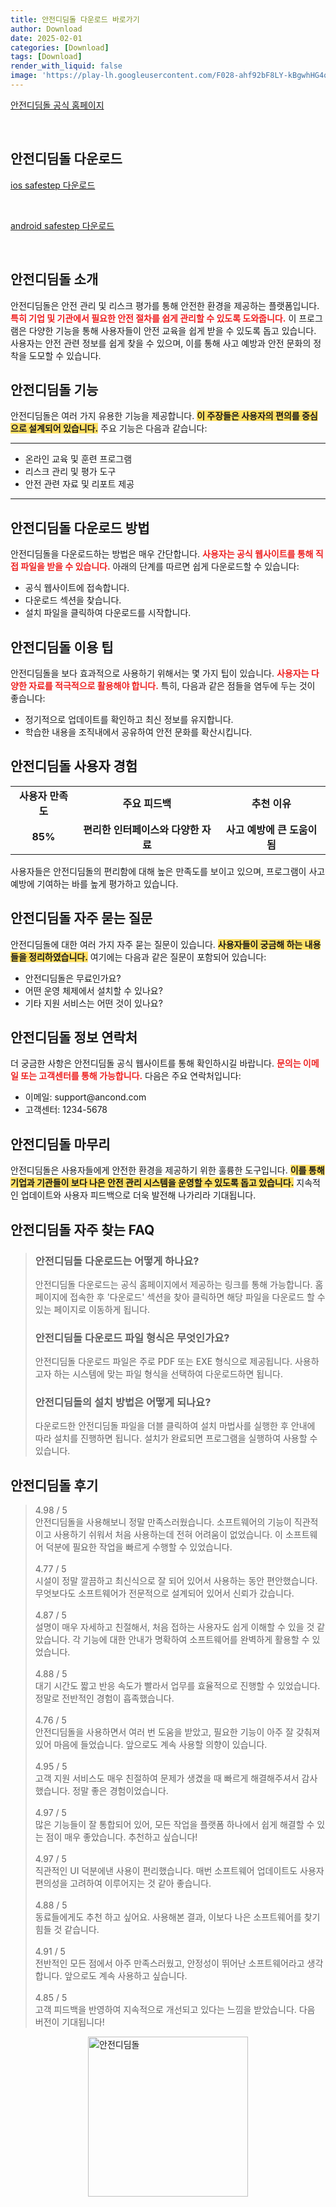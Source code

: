 ```yaml
---
title: 안전디딤돌 다운로드 바로가기
author: Download
date: 2025-02-01
categories: [Download]
tags: [Download]
render_with_liquid: false
image: 'https://play-lh.googleusercontent.com/F028-ahf92bF8LY-kBgwhHG4qTnkIcvZAA9rE4D-Fthv_8E_vZR70J6Sr6IdksXh8Hb6=s256-rw'
---
```

<p><a class='click-button' title='안전디딤돌' href='https://www.mois.go.kr/frt/sub/a06/b11/safetyStep/screen.do' rel='nofollow'>안전디딤돌 공식 홈페이지</a></p><br>
<h2 id='안전디딤돌_다운로드'>안전디딤돌 다운로드</h2>
<p><a class="click-button ios" title="safestep 다운로드" href="https://apps.apple.com/kr/app/%EC%95%88%EC%A0%84%EB%94%94%EB%94%A4%EB%8F%8C/id475638064" rel="nofollow">ios safestep 다운로드</a></p><br>
<p><a class="click-button android" title="safestep 다운로드" href="https://play.google.comhttps://play.google.com/store/apps/details?id=kr.go.nema.disasteralert_new" rel="nofollow">android safestep 다운로드</a></p><br>


<h2 id='안전디딤돌_소개'>안전디딤돌 소개</h2>

<p>안전디딤돌은 안전 관리 및 리스크 평가를 통해 안전한 환경을 제공하는 플랫폼입니다. <b><span style="color: #ee2323;">특히 기업 및 기관에서 필요한 안전 절차를 쉽게 관리할 수 있도록 도와줍니다.</span></b> 이 프로그램은 다양한 기능을 통해 사용자들이 안전 교육을 쉽게 받을 수 있도록 돕고 있습니다. 사용자는 안전 관련 정보를 쉽게 찾을 수 있으며, 이를 통해 사고 예방과 안전 문화의 정착을 도모할 수 있습니다.</p>

<h2 id='안전디딤돌_기능'>안전디딤돌 기능</h2>

<p>안전디딤돌은 여러 가지 유용한 기능을 제공합니다. <b><span style="background-color: #ffe066;">이 주장들은 사용자의 편의를 중심으로 설계되어 있습니다.</span></b> 주요 기능은 다음과 같습니다:</p>

<hr />

<ul>
    <li>온라인 교육 및 훈련 프로그램</li>
    <li>리스크 관리 및 평가 도구</li>
    <li>안전 관련 자료 및 리포트 제공</li>
</ul>

<hr />

<h2 id='안전디딤돌_다운로드_방법'>안전디딤돌 다운로드 방법</h2>

<p>안전디딤돌을 다운로드하는 방법은 매우 간단합니다. <b><span style="color: #ee2323;">사용자는 공식 웹사이트를 통해 직접 파일을 받을 수 있습니다.</span></b> 아래의 단계를 따르면 쉽게 다운로드할 수 있습니다:</p>

<ul>
    <li>공식 웹사이트에 접속합니다.</li>
    <li>다운로드 섹션을 찾습니다.</li>
    <li>설치 파일을 클릭하여 다운로드를 시작합니다.</li>
</ul>

<h2 id='안전디딤돌_이용_팁'>안전디딤돌 이용 팁</h2>

<p>안전디딤돌을 보다 효과적으로 사용하기 위해서는 몇 가지 팁이 있습니다. <b><span style="color: #ee2323;">사용자는 다양한 자료를 적극적으로 활용해야 합니다.</span></b> 특히, 다음과 같은 점들을 염두에 두는 것이 좋습니다:</p>

<ul>
    <li>정기적으로 업데이트를 확인하고 최신 정보를 유지합니다.</li>
    <li>학습한 내용을 조직내에서 공유하여 안전 문화를 확산시킵니다.</li>
</ul>

<h2 id='안전디딤돌_사용자_경험'>안전디딤돌 사용자 경험</h2>

<table>
    <tr>
        <td style="text-align: center; height: 17px;"><b>사용자 만족도</b></td>
        <td style="text-align: center; height: 17px;"><b>주요 피드백</b></td>
        <td style="text-align: center; height: 17px;"><b>추천 이유</b></td>
    </tr>
    <tr>
        <td style="text-align: center; height: 17px;"><b>85%</b></td>
        <td style="text-align: center; height: 17px;"><b>편리한 인터페이스와 다양한 자료</b></td>
        <td style="text-align: center; height: 17px;"><b>사고 예방에 큰 도움이 됨</b></td>
    </tr>
</table>

<p>사용자들은 안전디딤돌의 편리함에 대해 높은 만족도를 보이고 있으며, 프로그램이 사고 예방에 기여하는 바를 높게 평가하고 있습니다.</p>

<h2 id='안전디딤돌_자주_묻는_질문'>안전디딤돌 자주 묻는 질문</h2>

<p>안전디딤돌에 대한 여러 가지 자주 묻는 질문이 있습니다. <b><span style="background-color: #ffe066;">사용자들이 궁금해 하는 내용들을 정리하였습니다.</span></b> 여기에는 다음과 같은 질문이 포함되어 있습니다:</p>

<ul>
    <li>안전디딤돌은 무료인가요?</li>
    <li>어떤 운영 체제에서 설치할 수 있나요?</li>
    <li>기타 지원 서비스는 어떤 것이 있나요?</li>
</ul>

<h2 id='안전디딤돌_정보_연락처'>안전디딤돌 정보 연락처</h2>

<p>더 궁금한 사항은 안전디딤돌 공식 웹사이트를 통해 확인하시길 바랍니다. <b><span style="color: #ee2323;">문의는 이메일 또는 고객센터를 통해 가능합니다.</span></b> 다음은 주요 연락처입니다:</p>

<ul>
    <li>이메일: support@ancond.com</li>
    <li>고객센터: 1234-5678</li>
</ul>

<h2 id='안전디딤돌_마무리'>안전디딤돌 마무리</h2>

<p>안전디딤돌은 사용자들에게 안전한 환경을 제공하기 위한 훌륭한 도구입니다. <b><span style="background-color: #ffe066;">이를 통해 기업과 기관들이 보다 나은 안전 관리 시스템을 운영할 수 있도록 돕고 있습니다.</span></b> 지속적인 업데이트와 사용자 피드백으로 더욱 발전해 나가리라 기대됩니다.</p>


<h2 id='안전디딤돌_자주_찾는_FAQ'>안전디딤돌 자주 찾는 FAQ</h2>
<div itemscope="" itemtype="https://schema.org/FAQPage"> 
<blockquote> 
<div itemscope="" itemprop="mainEntity" itemtype="https://schema.org/Question"> 
<h3 itemprop="name">안전디딤돌 다운로드는 어떻게 하나요?</h3> 
<div itemscope="" itemprop="acceptedAnswer" itemtype="https://schema.org/Answer"> 
<span itemprop="text"> 
<p>안전디딤돌 다운로드는 공식 홈페이지에서 제공하는 링크를 통해 가능합니다. 홈페이지에 접속한 후 '다운로드' 섹션을 찾아 클릭하면 해당 파일을 다운로드 할 수 있는 페이지로 이동하게 됩니다.</p> 
</span> 
</div> 
</div> 
<div itemscope="" itemprop="mainEntity" itemtype="https://schema.org/Question"> 
<h3 itemprop="name">안전디딤돌 다운로드 파일 형식은 무엇인가요?</h3> 
<div itemscope="" itemprop="acceptedAnswer" itemtype="https://schema.org/Answer"> 
<span itemprop="text"> 
<p>안전디딤돌 다운로드 파일은 주로 PDF 또는 EXE 형식으로 제공됩니다. 사용하고자 하는 시스템에 맞는 파일 형식을 선택하여 다운로드하면 됩니다.</p> 
</span> 
</div> 
</div> 
<div itemscope="" itemprop="mainEntity" itemtype="https://schema.org/Question"> 
<h3 itemprop="name">안전디딤돌의 설치 방법은 어떻게 되나요?</h3> 
<div itemscope="" itemprop="acceptedAnswer" itemtype="https://schema.org/Answer"> 
<span itemprop="text"> 
<p>다운로드한 안전디딤돌 파일을 더블 클릭하여 설치 마법사를 실행한 후 안내에 따라 설치를 진행하면 됩니다. 설치가 완료되면 프로그램을 실행하여 사용할 수 있습니다.</p> 
</span> 
</div> 
</div> 
</blockquote> 
</div>
<h2 id='안전디딤돌_후기'>안전디딤돌 후기</h2>
<div itemscope itemtype="https://schema.org/Product">
  <blockquote>
  <div itemprop="review" itemscope itemtype="https://schema.org/Review">
      <div itemprop="reviewRating" itemscope itemtype="https://schema.org/Rating"> <span itemprop="ratingValue">4.98</span> / <span itemprop="bestRating">5</span> </div>
      <span itemprop="reviewBody">안전디딤돌을 사용해보니 정말 만족스러웠습니다. 소프트웨어의 기능이 직관적이고 사용하기 쉬워서 처음 사용하는데 전혀 어려움이 없었습니다. 이 소프트웨어 덕분에 필요한 작업을 빠르게 수행할 수 있었습니다.</span>
  </div>
  <br>
  <div itemprop="review" itemscope itemtype="https://schema.org/Review">
      <div itemprop="reviewRating" itemscope itemtype="https://schema.org/Rating"> <span itemprop="ratingValue">4.77</span> / <span itemprop="bestRating">5</span> </div>
      <span itemprop="reviewBody">시설이 정말 깔끔하고 최신식으로 잘 되어 있어서 사용하는 동안 편안했습니다. 무엇보다도 소프트웨어가 전문적으로 설계되어 있어서 신뢰가 갔습니다.</span>
  </div>
  <br>
  <div itemprop="review" itemscope itemtype="https://schema.org/Review">
      <div itemprop="reviewRating" itemscope itemtype="schema.org/Rating"> <span itemprop="ratingValue">4.87</span> / <span itemprop="bestRating">5</span> </div>
      <span itemprop="reviewBody">설명이 매우 자세하고 친절해서, 처음 접하는 사용자도 쉽게 이해할 수 있을 것 같았습니다. 각 기능에 대한 안내가 명확하여 소프트웨어를 완벽하게 활용할 수 있었습니다.</span>
  </div>
  <br>
  <div itemprop="review" itemscope itemtype="https://schema.org/Review">
      <div itemprop="reviewRating" itemscope itemtype="https://schema.org/Rating"> <span itemprop="ratingValue">4.88</span> / <span itemprop="bestRating">5</span> </div>
      <span itemprop="reviewBody">대기 시간도 짧고 반응 속도가 빨라서 업무를 효율적으로 진행할 수 있었습니다. 정말로 전반적인 경험이 흡족했습니다.</span>
  </div>
  <br>
  <div itemprop="review" itemscope itemtype="https://schema.org/Review">
      <div itemprop="reviewRating" itemscope itemtype="Rating"> <span itemprop="ratingValue">4.76</span> / <span itemprop="bestRating">5</span> </div>
      <span itemprop="reviewBody">안전디딤돌을 사용하면서 여러 번 도움을 받았고, 필요한 기능이 아주 잘 갖춰져 있어 마음에 들었습니다. 앞으로도 계속 사용할 의향이 있습니다.</span>
  </div>
  <br>
  <div itemprop="review" itemscope itemtype="https://schema.org/Review">
      <div itemprop="reviewRating" itemscope itemtype="Rating"> <span itemprop="ratingValue">4.95</span> / <span itemprop="bestRating">5</span> </div>
      <span itemprop="reviewBody">고객 지원 서비스도 매우 친절하여 문제가 생겼을 때 빠르게 해결해주셔서 감사했습니다. 정말 좋은 경험이었습니다.</span>
  </div>
  <br>
  <div itemprop="review" itemscope itemtype="https://schema.org/Review">
      <div itemprop="reviewRating" itemscope itemtype="Rating"> <span itemprop="ratingValue">4.97</span> / <span itemprop="bestRating">5</span> </div>
      <span itemprop="reviewBody">많은 기능들이 잘 통합되어 있어, 모든 작업을 플랫폼 하나에서 쉽게 해결할 수 있는 점이 매우 좋았습니다. 추천하고 싶습니다!</span>
  </div>
  <br>
  <div itemprop="review" itemscope itemtype="https://schema.org/Review">
      <div itemprop="reviewRating" itemscope itemtype="Rating"> <span itemprop="ratingValue">4.97</span> / <span itemprop="bestRating">5</span> </div>
      <span itemprop="reviewBody">직관적인 UI 덕분에낸 사용이 편리했습니다. 매번 소프트웨어 업데이트도 사용자 편의성을 고려하여 이루어지는 것 같아 좋습니다.</span>
  </div>
  <br>
  <div itemprop="review" itemscope itemtype="https://schema.org/Review">
      <div itemprop="reviewRating" itemscope itemtype="Rating"> <span itemprop="ratingValue">4.88</span> / <span itemprop="bestRating">5</span> </div>
      <span itemprop="reviewBody">동료들에게도 추천 하고 싶어요. 사용해본 결과, 이보다 나은 소프트웨어를 찾기 힘들 것 같습니다.</span>
  </div>
  <br>
  <div itemprop="review" itemscope itemtype="https://schema.org/Review">
      <div itemprop="reviewRating" itemscope itemtype="Rating"> <span itemprop="ratingValue">4.91</span> / <span itemprop="bestRating">5</span> </div>
      <span itemprop="reviewBody">전반적인 모든 점에서 아주 만족스러웠고, 안정성이 뛰어난 소프트웨어라고 생각합니다. 앞으로도 계속 사용하고 싶습니다.</span>
  </div>
  <br>
  <div itemprop="review" itemscope itemtype="https://schema.org/Review">
      <div itemprop="reviewRating" itemscope itemtype="Rating"> <span itemprop="ratingValue">4.85</span> / <span itemprop="bestRating">5</span> </div>
      <span itemprop="reviewBody">고객 피드백을 반영하여 지속적으로 개선되고 있다는 느낌을 받았습니다. 다음 버전이 기대됩니다!</span>
  </div>
  </blockquote>
</div>
<figure class="image" style="display: flex; justify-content: center; align-items: center; margin: 0;"><img src="https://play-lh.googleusercontent.com/F028-ahf92bF8LY-kBgwhHG4qTnkIcvZAA9rE4D-Fthv_8E_vZR70J6Sr6IdksXh8Hb6=s256-rw" alt="안전디딤돌" width="256" height="256" style="max-width: 100%; height: auto;"></figure>